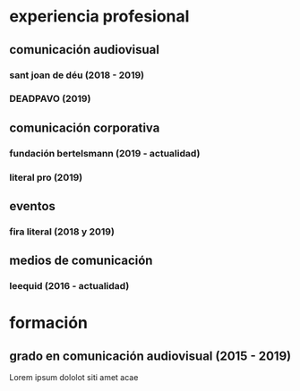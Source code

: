 # experiencia profesional
## comunicación audiovisual
### sant joan de déu (2018 - 2019)
### DEADPAVO (2019)
## comunicación corporativa 
### fundación bertelsmann (2019 - actualidad)
### literal pro (2019)
## eventos 
### fira literal (2018 y 2019)
## medios de comunicación 
### leequid (2016 - actualidad)

# formación
## grado en comunicación audiovisual (2015 - 2019)
Lorem ipsum dololot siti amet acae
